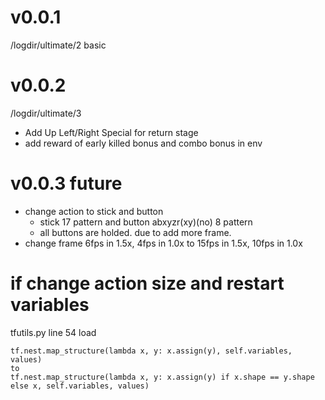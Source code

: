 
# v0.0.1
/logdir/ultimate/2
basic

# v0.0.2
/logdir/ultimate/3
- Add Up Left/Right Special for return stage
- add reward of early killed bonus and combo bonus in env

# v0.0.3 future
- change action to stick and button
    - stick 17 pattern and button abxyzr(xy)(no) 8 pattern
    - all buttons are holded. due to add more frame.
- change frame 6fps in 1.5x, 4fps in 1.0x to 15fps in 1.5x, 10fps in 1.0x

# if change action size and restart variables
tfutils.py line 54 load
```
tf.nest.map_structure(lambda x, y: x.assign(y), self.variables, values)
to
tf.nest.map_structure(lambda x, y: x.assign(y) if x.shape == y.shape else x, self.variables, values)
```
